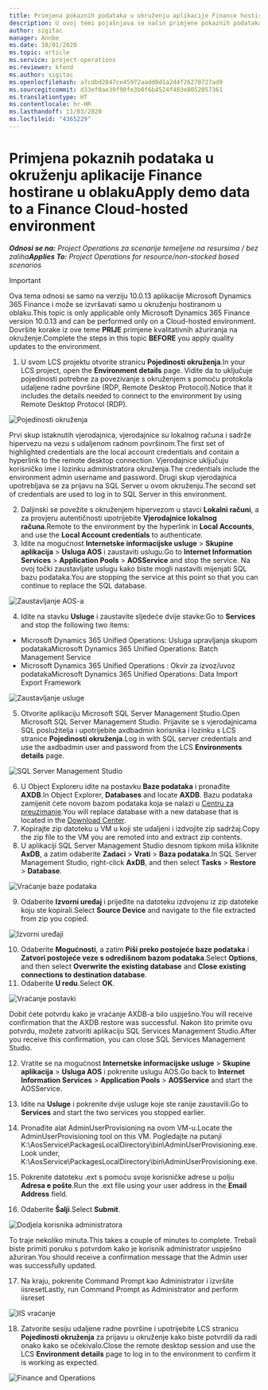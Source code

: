 ```yaml
---
title: Primjena pokaznih podataka u okruženju aplikacije Finance hostirane u oblaku
description: U ovoj temi pojašnjava se način primjene pokaznih podataka iz aplikacije Project Operations na okruženje hostirano u oblaku aplikacije Dynamics 365 Finance.
author: sigitac
manager: Annbe
ms.date: 10/01/2020
ms.topic: article
ms.service: project-operations
ms.reviewer: kfend
ms.author: sigitac
ms.openlocfilehash: a7cdbd2847ce45972aadd0d1a2d4f26270727ad9
ms.sourcegitcommit: d33ef0ae39f90fe3b0f6b4524f483e8052057361
ms.translationtype: HT
ms.contentlocale: hr-HR
ms.lasthandoff: 11/03/2020
ms.locfileid: "4365229"
---
```

# <a name="apply-demo-data-to-a-finance-cloud-hosted-environment"></a><span data-ttu-id="482cb-103">Primjena pokaznih podataka u okruženju aplikacije Finance hostirane u oblaku</span><span class="sxs-lookup"><span data-stu-id="482cb-103">Apply demo data to a Finance Cloud-hosted environment</span></span>

<span data-ttu-id="482cb-104">_**Odnosi se na:** Project Operations za scenarije temeljene na resursima / bez zaliha_</span><span class="sxs-lookup"><span data-stu-id="482cb-104">_**Applies To:** Project Operations for resource/non-stocked based scenarios_</span></span>

> [!IMPORTANT]
> <span data-ttu-id="482cb-105">Ova tema odnosi se samo na verziju 10.0.13 aplikacije Microsoft Dynamics 365 Finance i može se izvršavati samo u okruženju hostiranom u oblaku.</span><span class="sxs-lookup"><span data-stu-id="482cb-105">This topic is only applicable only Microsoft Dynamics 365 Finance version 10.0.13 and can be performed only on a Cloud-hosted environment.</span></span> <span data-ttu-id="482cb-106">Dovršite korake iz ove teme **PRIJE** primjene kvalitativnih ažuriranja na okruženje.</span><span class="sxs-lookup"><span data-stu-id="482cb-106">Complete the steps in this topic **BEFORE** you apply quality updates to the environment.</span></span>

1. <span data-ttu-id="482cb-107">U svom LCS projektu otvorite stranicu **Pojedinosti okruženja**.</span><span class="sxs-lookup"><span data-stu-id="482cb-107">In your LCS project, open the **Environment details** page.</span></span> <span data-ttu-id="482cb-108">Vidite da to uključuje pojedinosti potrebne za povezivanje s okruženjem s pomoću protokola udaljene radne površine (RDP, Remote Desktop Protocol).</span><span class="sxs-lookup"><span data-stu-id="482cb-108">Notice that it includes the details needed to connect to the environment by using Remote Desktop Protocol (RDP).</span></span>

![Pojedinosti  okruženja](./media/1EnvironmentDetails.png)

<span data-ttu-id="482cb-110">Prvi skup istaknutih vjerodajnica, vjerodajnice su lokalnog računa i sadrže hipervezu na vezu s udaljenom radnom površinom.</span><span class="sxs-lookup"><span data-stu-id="482cb-110">The first set of highlighted credentials are the local account credentials and contain a hyperlink to the remote desktop connection.</span></span> <span data-ttu-id="482cb-111">Vjerodajnice uključuju korisničko ime i lozinku administratora okruženja.</span><span class="sxs-lookup"><span data-stu-id="482cb-111">The credentials include the environment admin username and password.</span></span> <span data-ttu-id="482cb-112">Drugi skup vjerodajnica upotrebljava se za prijavu na SQL Server u ovom okruženju.</span><span class="sxs-lookup"><span data-stu-id="482cb-112">The second set of credentials are used to log in to SQL Server in this environment.</span></span>

2. <span data-ttu-id="482cb-113">Daljinski se povežite s okruženjem hipervezom u stavci **Lokalni računi**, a za provjeru autentičnosti upotrijebite **Vjerodajnice lokalnog računa**.</span><span class="sxs-lookup"><span data-stu-id="482cb-113">Remote to the environment by the hyperlink in **Local Accounts**, and use the **Local Account credentials** to authenticate.</span></span>
3. <span data-ttu-id="482cb-114">Idite na mogućnost **Internetske informacijske usluge** > **Skupine aplikacija** > **Usluga AOS** i zaustaviti uslugu.</span><span class="sxs-lookup"><span data-stu-id="482cb-114">Go to **Internet Information Services** > **Application Pools** > **AOSService** and stop the service.</span></span> <span data-ttu-id="482cb-115">Na ovoj točki zaustavljate uslugu kako biste mogli nastaviti mijenjati SQL bazu podataka.</span><span class="sxs-lookup"><span data-stu-id="482cb-115">You are stopping the service at this point so that you can continue to replace the SQL database.</span></span>

![Zaustavljanje AOS-a](./media/2StopAOS.png)

4. <span data-ttu-id="482cb-117">Idite na stavku **Usluge** i zaustavite sljedeće dvije stavke:</span><span class="sxs-lookup"><span data-stu-id="482cb-117">Go to **Services** and stop the following two items:</span></span>

- <span data-ttu-id="482cb-118">Microsoft Dynamics 365 Unified Operations: Usluga upravljanja skupom podataka</span><span class="sxs-lookup"><span data-stu-id="482cb-118">Microsoft Dynamics 365 Unified Operations: Batch Management Service</span></span>
- <span data-ttu-id="482cb-119">Microsoft Dynamics 365 Unified Operations : Okvir za izvoz/uvoz podataka</span><span class="sxs-lookup"><span data-stu-id="482cb-119">Microsoft Dynamics 365 Unified Operations: Data Import Export Framework</span></span>

![Zaustavljanje usluge](./media/3StopServices.png)

5. <span data-ttu-id="482cb-121">Otvorite aplikaciju Microsoft SQL Server Management Studio.</span><span class="sxs-lookup"><span data-stu-id="482cb-121">Open Microsoft SQL Server Management Studio.</span></span> <span data-ttu-id="482cb-122">Prijavite se s vjerodajnicama SQL poslužitelja i upotrijebite axdbadmin korisnika i lozinku s LCS stranice **Pojedinosti okruženja**.</span><span class="sxs-lookup"><span data-stu-id="482cb-122">Log in with SQL server credentials and use the axdbadmin user and password from the LCS **Environments details** page.</span></span>

![SQL Server Management Studio](./media/4SSMS.png)

6. <span data-ttu-id="482cb-124">U Object Exploreru idite na postavku **Baze podataka** i pronađite **AXDB**.</span><span class="sxs-lookup"><span data-stu-id="482cb-124">In Object Explorer, **Databases** and locate **AXDB**.</span></span> <span data-ttu-id="482cb-125">Bazu podataka zamijenit ćete novom bazom podataka koja se nalazi u [Centru za preuzimanje](https://download.microsoft.com/download/1/a/3/1a314bd2-b082-4a87-abdc-1ba26c92b63d/ProjOpsDemoDataFOGARelease.zip).</span><span class="sxs-lookup"><span data-stu-id="482cb-125">You will replace database with a new database that is located in the [Download Center](https://download.microsoft.com/download/1/a/3/1a314bd2-b082-4a87-abdc-1ba26c92b63d/ProjOpsDemoDataFOGARelease.zip).</span></span> 
7. <span data-ttu-id="482cb-126">Kopirajte zip datoteku u VM u koji ste udaljeni i izdvojite zip sadržaj.</span><span class="sxs-lookup"><span data-stu-id="482cb-126">Copy the zip file to the VM you are remoted into and extract zip contents.</span></span>
8. <span data-ttu-id="482cb-127">U aplikaciji SQL Server Management Studio desnom tipkom miša kliknite **AxDB**, a zatim odaberite **Zadaci** > **Vrati** > **Baza podataka**.</span><span class="sxs-lookup"><span data-stu-id="482cb-127">In SQL Server Management Studio, right-click **AxDB**, and then select **Tasks** > **Restore** > **Database**.</span></span>

![Vraćanje baze podataka](./media/5RestoreDatabase.png)

9. <span data-ttu-id="482cb-129">Odaberite **Izvorni uređaj** i prijeđite na datoteku izdvojenu iz zip datoteke koju ste kopirali.</span><span class="sxs-lookup"><span data-stu-id="482cb-129">Select **Source Device** and navigate to the file extracted from zip you copied.</span></span>

![Izvorni uređaji](./media/6SourceDevice.png)

10. <span data-ttu-id="482cb-131">Odaberite **Mogućnosti**, a zatim **Piši preko postojeće baze podataka** i **Zatvori postojeće veze s odredišnom bazom podataka**.</span><span class="sxs-lookup"><span data-stu-id="482cb-131">Select **Options**, and then select **Overwrite the existing database** and **Close existing connections to destination database**.</span></span> 
11. <span data-ttu-id="482cb-132">Odaberite **U redu**.</span><span class="sxs-lookup"><span data-stu-id="482cb-132">Select **OK**.</span></span>

![Vraćanje postavki](./media/7RestoreSetting.png)

<span data-ttu-id="482cb-134">Dobit ćete potvrdu kako je vraćanje AXDB-a bilo uspješno.</span><span class="sxs-lookup"><span data-stu-id="482cb-134">You will receive confirmation that the AXDB restore was successful.</span></span> <span data-ttu-id="482cb-135">Nakon što primite ovu potvrdu, možete zatvoriti aplikaciju SQL Services Management Studio.</span><span class="sxs-lookup"><span data-stu-id="482cb-135">After you receive this confirmation, you can close SQL Services Management Studio.</span></span>

12. <span data-ttu-id="482cb-136">Vratite se na mogućnost **Internetske informacijske usluge** > **Skupine aplikacija** > **Usluga AOS** i pokrenite uslugu AOS.</span><span class="sxs-lookup"><span data-stu-id="482cb-136">Go back to **Internet Information Services** > **Application Pools** > **AOSService** and start the AOSService.</span></span>
13. <span data-ttu-id="482cb-137">Idite na **Usluge** i pokrenite dvije usluge koje ste ranije zaustavili.</span><span class="sxs-lookup"><span data-stu-id="482cb-137">Go to **Services** and start the two services you stopped earlier.</span></span>

14. <span data-ttu-id="482cb-138">Pronađite alat AdminUserProvisioning na ovom VM-u.</span><span class="sxs-lookup"><span data-stu-id="482cb-138">Locate the AdminUserProvisioning tool on this VM.</span></span> <span data-ttu-id="482cb-139">Pogledajte na putanji K:\AosService\PackagesLocalDirectory\bin\AdminUserProvisioning.exe.</span><span class="sxs-lookup"><span data-stu-id="482cb-139">Look under, K:\AosService\PackagesLocalDirectory\bin\AdminUserProvisioning.exe.</span></span>
15. <span data-ttu-id="482cb-140">Pokrenite datoteku .ext s pomoću svoje korisničke adrese u polju **Adresa e pošte**.</span><span class="sxs-lookup"><span data-stu-id="482cb-140">Run the .ext file using your user address in the **Email Address** field.</span></span> 
16. <span data-ttu-id="482cb-141">Odaberite **Šalji**.</span><span class="sxs-lookup"><span data-stu-id="482cb-141">Select **Submit**.</span></span>

![Dodjela korisnika administratora](./media/8AdminUserProvisioning.png)

<span data-ttu-id="482cb-143">To traje nekoliko minuta.</span><span class="sxs-lookup"><span data-stu-id="482cb-143">This takes a couple of minutes to complete.</span></span> <span data-ttu-id="482cb-144">Trebali biste primiti poruku s potvrdom kako je korisnik administrator uspješno ažuriran.</span><span class="sxs-lookup"><span data-stu-id="482cb-144">You should receive a confirmation message that the Admin user was successfully updated.</span></span>

17. <span data-ttu-id="482cb-145">Na kraju, pokrenite Command Prompt kao Administrator i izvršite iisreset</span><span class="sxs-lookup"><span data-stu-id="482cb-145">Lastly, run Command Prompt as Administrator and perform iisreset</span></span>

![IIS vraćanje](./media/9IISReset.png)

18. <span data-ttu-id="482cb-147">Zatvorite sesiju udaljene radne površine i upotrijebite LCS stranicu **Pojedinosti okruženja** za prijavu u okruženje kako biste potvrdili da radi onako kako se očekivalo.</span><span class="sxs-lookup"><span data-stu-id="482cb-147">Close the remote desktop session and use the LCS **Environment details** page to log in to the environment to confirm it is working as expected.</span></span>

![Finance and Operations](./media/10FinanceAndOperations.png)
